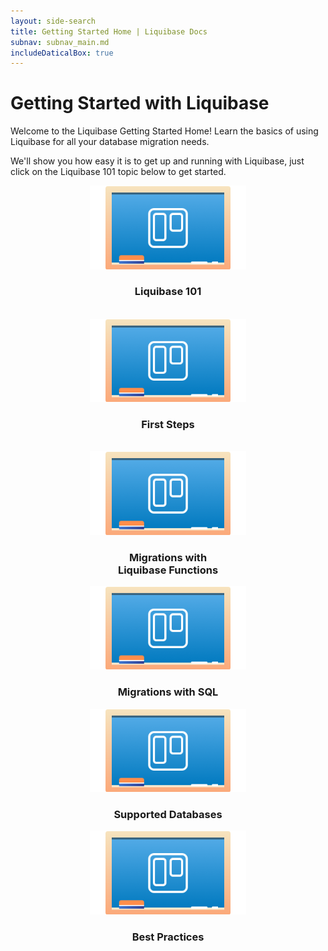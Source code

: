 ```yaml
---
layout: side-search
title: Getting Started Home | Liquibase Docs
subnav: subnav_main.md
includeDaticalBox: true
---
```


# Getting Started with Liquibase
Welcome to the Liquibase Getting Started Home! Learn the basics of using Liquibase for all your database migration needs.

We'll show you how easy it is to get up and running with Liquibase, just click on the Liquibase 101 topic below to get started.

<div class="tile-container">
    <div class="tile-item" align="center">
        <a href="/get_started/how-lb-works.html"><img src="/images/quickstart/placeholder.png" width="250px" alt="Click here to learn how liquibase works"></a>
        <h3>Liquibase 101</h3>
        <br>
    </div>
    <div class="tile-item" align="center">
        <a href="/get_started/lb-first-steps.html"><img src="/images/quickstart/placeholder.png" width="250px" alt="Click here to learn how to set up liquibase"></a>
        <h3>First Steps</h3>
        <br>
    </div>
    <div class="tile-item" align="center">
        <a href="/get_started/quickstart_lb.html"><img src="/images/quickstart/placeholder.png" width="250px"></a>
        <h3>Migrations with <br> Liquibase Functions</h3>
    </div>
    <div class="tile-item" align="center">
        <a href="/get_started/quickstart_sql.html"><img src="/images/quickstart/placeholder.png" width="250px"></a>
        <h3>Migrations with SQL</h3>
    </div>
    <div class="tile-item" align="center">
        <a href="/databases.html"><img src="/images/quickstart/placeholder.png" width="250px"></a>
        <h3>Supported Databases</h3>
    </div>
    <div class="tile-item" align="center">
        <a href="/bestpractices.html"><img src="/images/quickstart/placeholder.png" width="250px"></a>
        <h3>Best Practices</h3>
    </div>
</div>


